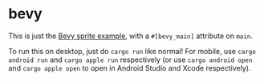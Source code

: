 # bevy

This is just the [Bevy sprite example](https://github.com/bevyengine/bevy/blob/master/examples/2d/sprite.rs), with a `#[bevy_main]` attribute on `main`.

To run this on desktop, just do `cargo run` like normal! For mobile, use `cargo android run` and `cargo apple run` respectively (or use `cargo android open` and `cargo apple open` to open in Android Studio and Xcode respectively).
